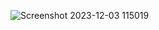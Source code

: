 ![Screenshot 2023-12-03 115019](https://github.com/Jhansi1914/Netflix_Homepage/assets/156449533/9aac8268-3cd9-44bf-bd1c-6de9391ced43)
